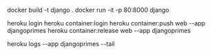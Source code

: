 docker build -t django .
docker run -it -p 80:8000 django

heroku login
heroku container:login
heroku container:push web --app djangoprimes
heroku container:release web --app djangoprimes

heroku logs --app djangoprimes --tail
